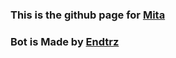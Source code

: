 ### This is the github page for [Mita](https://t.me/MissMita_Bot)

### Bot is Made by [Endtrz](https://github.com/Endtrz)
